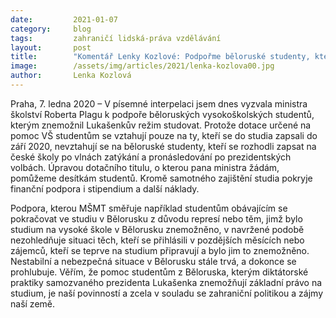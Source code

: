 ```yaml
---
date:         2021-01-07
category:     blog
tags:         zahraničí lidská-práva vzdělávání
layout:       post
title:        "Komentář Lenky Kozlové: Podpořme běloruské studenty, kteří chtějí studovat v Česku. Každý má právo na vzdělání a bezpečí"
image:        /assets/img/articles/2021/lenka-kozlova00.jpg
author:       Lenka Kozlová
---
```


 
 
Praha, 7. ledna 2020 – V písemné interpelaci jsem dnes vyzvala ministra školství Roberta Plagu k podpoře běloruských vysokoškolských studentů, kterým znemožnil Lukašenkův režim studovat. Protože dotace určené na pomoc VŠ studentům se vztahují pouze na ty, kteří se do studia zapsali do září 2020, nevztahují se na běloruské studenty, kteří se rozhodli zapsat na české školy po vlnách zatýkání a pronásledování po prezidentských volbách. Úpravou dotačního titulu, o kterou pana ministra žádám, pomůžeme desítkám studentů. Kromě samotného zajištění studia pokryje finanční podpora i stipendium a další náklady.

Podpora, kterou MŠMT směřuje například studentům obávajícím se pokračovat ve studiu v Bělorusku z důvodu represí nebo těm, jimž bylo studium na vysoké škole v Bělorusku znemožněno, v navržené podobě nezohledňuje situaci těch, kteří se přihlásili v pozdějších měsících nebo zájemců, kteří se teprve na studium připravují a bylo jim to znemožněno. Nestabilní a nebezpečná situace v Bělorusku stále trvá, a dokonce se prohlubuje. Věřím, že pomoc studentům z Běloruska, kterým diktátorské praktiky samozvaného prezidenta Lukašenka znemožňují základní právo na studium, je naší povinností a zcela v souladu se zahraniční politikou a zájmy naší země.
